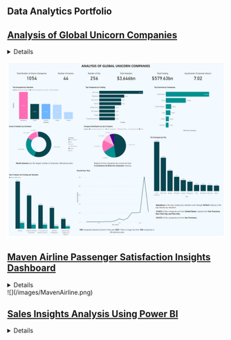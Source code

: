 ## Data Analytics Portfolio

## [Analysis of Global Unicorn Companies](https://github.com/ritusantra/Analysis-of-Global-Unicorn-Companies)
<details>
  <summary> Details </summary>
  <br>
  <ul>
        <li> Created a dashboard on Power BI to analyze the current landscape of unicorn companies around the globe.</li>
        <li> Data cleaning and data manipulation was done in order to handle missing data. The format of the data was changed for processing of the data.</li>
        <li> There are 1054 Unicorn companies and it was analysed that most of the founded companies became a Unicorn in the year 2021. 
        <li> It takes about 7 years for a company to become Unicorn.</li>
        <li> Bytedance, Shein, SpaceX are the top three companies by valuation.</li>
        <li> Even though Bytedance is from Artificial Intelligence industry, FinTech industry is the top industry by valuation.</li>
        <li> 47.77% of the companies are from E-commerce & direct-to-consumer industry.</li>
        <li> 54.82% of the companies are from United States, majorly from San Francisco, New York City and Palo Alto. 30.52% of the companies are from San Francisco.</li>
  </ul>
</details>

![](/images/Unicorn_Dashboard_pdf-1.png)

## [Maven Airline Passenger Satisfaction Insights Dashboard](https://github.com/ritusantra/Maven-Airline-Passenger-Satisfaction-Insights-Dashboard-)
<details>
  <summary> Details </summary>
  <br>
  <ul>
        <li> Created a dashboard on Power BI to analyze maven airlines passenger's satisfaction ratings. 
        <li> The satisfaction rating was 43.45%. 
        <li> The average ratings of the parameters were analyzed and it was found that: inflight Wi-Fi service, ease of booking and gate location had the worst ratings. 
        <li> The dissatisfaction rate of the first-time passengers from economy class was higher. 
        <li> Based on the insights key recommendations and data-driven strategy was given for increasing Maven Airline's satisfaction rate.
</li>
  </ul>
</details>
![](/images/MavenAirline.png)

## [Sales Insights Analysis Using Power BI](https://github.com/ritusantra/Sales-Insights-Analysis-Using-Power-BI)
<details>
  <summary> Details </summary>
  <br>
  <ul>
         <li> Created a dashboard on Power BI to analyze the sales insight of a company.</li>
         <li> Imported the data from MySQL database, built the data model, performed data cleaning and transformation on Power Query Editor.</li>
         <li> Created an interactive dashboard visualizing the key metrics to keep a track on the sales.</li>

![](/images/Sales_Insights_Analysis_PowerBI_v2-1.png)
</li>
  </ul>
</details>
